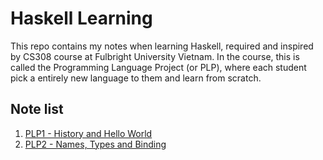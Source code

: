 # Haskell Learning
This repo contains my notes when learning Haskell, required and inspired by CS308 course at Fulbright University Vietnam. In the course, this is called the Programming Language Project (or PLP), where each student pick a entirely new language to them and learn from scratch.

## Note list
1. [PLP1 - History and Hello World](PLP1%20-%20History%20and%20Hello%20World.md)
2. [PLP2 - Names, Types and Binding](PLP2%20-%20Names%2C%20Types%20and%20Binding.md)